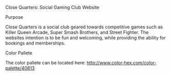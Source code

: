 Close Quarters: Social Gaming Club Website

Purpose

Close Quarters is a social club geared towards competitive games such as Killer Queen Arcade, Super Smash Brothers, and Street Fighter. The websites intention is to be fun and welcoming, while providing the ability for bookings and memberships.

Color Pallete

The color pallete can be located here: http://www.color-hex.com/color-palette/40813
